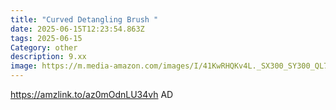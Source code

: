 ```yaml
---
title: "Curved Detangling Brush "
date: 2025-06-15T12:23:54.863Z
tags: 2025-06-15
Category: other
description: 9.xx
image: https://m.media-amazon.com/images/I/41KwRHQKv4L._SX300_SY300_QL70_FMwebp_.jpg
---
```

https://amzlink.to/az0mOdnLU34vh    AD